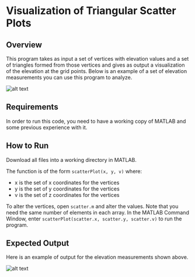# Visualization of Triangular Scatter Plots

## Overview
This program takes as input a set of vertices with elevation values and a set of triangles formed from those vertices and gives as output a visualization of the elevation at the grid points. Below is an example of a set of elevation measurements you can use this program to analyze.

![alt text](https://cloud.githubusercontent.com/assets/9669653/22080195/4fe7dee0-dd84-11e6-9200-716750a0ce89.jpg "Elevation Measurements")

## Requirements
In order to run this code, you need to have a working copy of MATLAB and some previous experience with it.

## How to Run
Download all files into a working directory in MATLAB.

The function is of the form `scatterPlot(x, y, v)` where:
 * x is the set of x coordinates for the vertices
 * y is the set of y coordinates for the vertices
 * v is the set of z coordinates for the vertices

To alter the vertices, open `scatter.m` and alter the values. Note that you need the same number of elements in each array. In the MATLAB Command Window, enter `scatterPlot(scatter.x, scatter.y, scatter.v)` to run the program.

## Expected Output
Here is an example of output for the elevation measurements shown above.

![alt text](https://cloud.githubusercontent.com/assets/9669653/22080202/4ffc1888-dd84-11e6-9174-3ceb3b6c1838.png "Scatter Plot Example")
